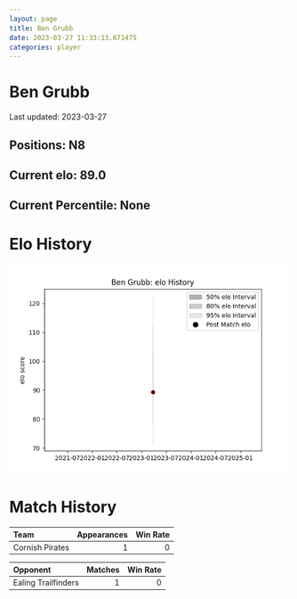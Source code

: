 ```yaml
---  
layout: page  
title: Ben Grubb  
date: 2023-03-27 11:33:13.671475  
categories: player  
---
```

# Ben Grubb


Last updated: 2023-03-27
## Positions: N8

## Current elo: 89.0

## Current Percentile: None

# Elo History


![elo history](history_BenGrubb.png)
# Match History


| Team            |   Appearances |   Win Rate |
|:----------------|--------------:|-----------:|
| Cornish Pirates |             1 |          0 |

| Opponent            |   Matches |   Win Rate |
|:--------------------|----------:|-----------:|
| Ealing Trailfinders |         1 |          0 |